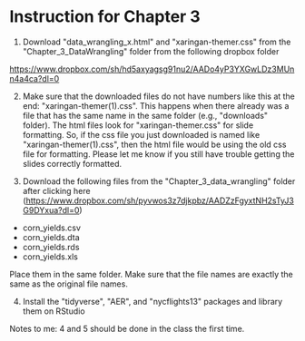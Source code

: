 # Instruction for Chapter 3

1. Download "data_wrangling_x.html" and "xaringan-themer.css" from the "Chapter_3_DataWrangling" folder from the following dropbox folder 
 
https://www.dropbox.com/sh/hd5axyagsg91nu2/AADo4yP3YXGwLDz3MUnn4a4ca?dl=0

2. Make sure that the downloaded files do not have numbers like this at the end: "xaringan-themer(1).css". This happens when there already was a file that has the same name in the same folder (e.g., "downloads" folder). The html files look for "xaringan-themer.css" for slide formatting. So, if the css file you just downloaded is named like "xaringan-themer(1).css", then the html file would be using the old css file for formatting. Please let me know if you still have trouble getting the slides correctly formatted.

3. Download the following files from the "Chapter_3_data_wrangling" folder after clicking here (https://www.dropbox.com/sh/pyvwos3z7djkpbz/AADZzFgyxtNH2sTyJ3G9DYxua?dl=0)

+ corn_yields.csv
+ corn_yields.dta
+ corn_yields.rds
+ corn_yields.xls

Place them in the same folder. Make sure that the file names are exactly the same as the original file names. 

4. Install the "tidyverse", "AER", and "nycflights13" packages and library them on RStudio

<!-- 4. Get the path to the folder where you placed the four datasets above  
5. Open RStudio and run setwd("the path to the folder") so that your working directory is the dataset folder -->




Notes to me: 4 and 5 should be done in the class the first time.